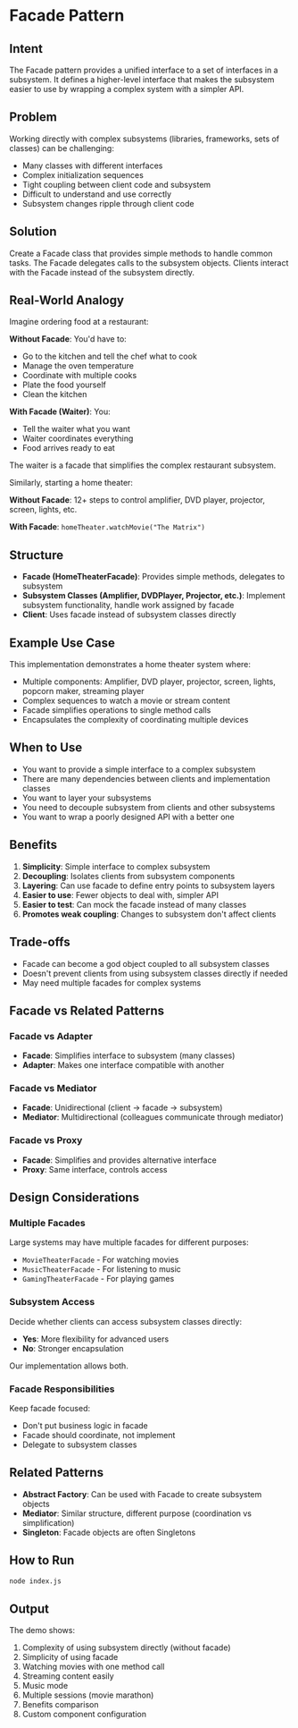 # Facade Pattern

## Intent
The Facade pattern provides a unified interface to a set of interfaces in a subsystem. It defines a higher-level interface that makes the subsystem easier to use by wrapping a complex system with a simpler API.

## Problem
Working directly with complex subsystems (libraries, frameworks, sets of classes) can be challenging:
- Many classes with different interfaces
- Complex initialization sequences
- Tight coupling between client code and subsystem
- Difficult to understand and use correctly
- Subsystem changes ripple through client code

## Solution
Create a Facade class that provides simple methods to handle common tasks. The Facade delegates calls to the subsystem objects. Clients interact with the Facade instead of the subsystem directly.

## Real-World Analogy
Imagine ordering food at a restaurant:

**Without Facade**: You'd have to:
- Go to the kitchen and tell the chef what to cook
- Manage the oven temperature
- Coordinate with multiple cooks
- Plate the food yourself
- Clean the kitchen

**With Facade (Waiter)**: You:
- Tell the waiter what you want
- Waiter coordinates everything
- Food arrives ready to eat

The waiter is a facade that simplifies the complex restaurant subsystem.

Similarly, starting a home theater:

**Without Facade**: 12+ steps to control amplifier, DVD player, projector, screen, lights, etc.

**With Facade**: `homeTheater.watchMovie("The Matrix")`

## Structure
- **Facade (HomeTheaterFacade)**: Provides simple methods, delegates to subsystem
- **Subsystem Classes (Amplifier, DVDPlayer, Projector, etc.)**: Implement subsystem functionality, handle work assigned by facade
- **Client**: Uses facade instead of subsystem classes directly

## Example Use Case
This implementation demonstrates a home theater system where:
- Multiple components: Amplifier, DVD player, projector, screen, lights, popcorn maker, streaming player
- Complex sequences to watch a movie or stream content
- Facade simplifies operations to single method calls
- Encapsulates the complexity of coordinating multiple devices

## When to Use
- You want to provide a simple interface to a complex subsystem
- There are many dependencies between clients and implementation classes
- You want to layer your subsystems
- You need to decouple subsystem from clients and other subsystems
- You want to wrap a poorly designed API with a better one

## Benefits
1. **Simplicity**: Simple interface to complex subsystem
2. **Decoupling**: Isolates clients from subsystem components
3. **Layering**: Can use facade to define entry points to subsystem layers
4. **Easier to use**: Fewer objects to deal with, simpler API
5. **Easier to test**: Can mock the facade instead of many classes
6. **Promotes weak coupling**: Changes to subsystem don't affect clients

## Trade-offs
- Facade can become a god object coupled to all subsystem classes
- Doesn't prevent clients from using subsystem classes directly if needed
- May need multiple facades for complex systems

## Facade vs Related Patterns

### Facade vs Adapter
- **Facade**: Simplifies interface to subsystem (many classes)
- **Adapter**: Makes one interface compatible with another

### Facade vs Mediator
- **Facade**: Unidirectional (client → facade → subsystem)
- **Mediator**: Multidirectional (colleagues communicate through mediator)

### Facade vs Proxy
- **Facade**: Simplifies and provides alternative interface
- **Proxy**: Same interface, controls access

## Design Considerations

### Multiple Facades
Large systems may have multiple facades for different purposes:
- `MovieTheaterFacade` - For watching movies
- `MusicTheaterFacade` - For listening to music
- `GamingTheaterFacade` - For playing games

### Subsystem Access
Decide whether clients can access subsystem classes directly:
- **Yes**: More flexibility for advanced users
- **No**: Stronger encapsulation

Our implementation allows both.

### Facade Responsibilities
Keep facade focused:
- Don't put business logic in facade
- Facade should coordinate, not implement
- Delegate to subsystem classes

## Related Patterns
- **Abstract Factory**: Can be used with Facade to create subsystem objects
- **Mediator**: Similar structure, different purpose (coordination vs simplification)
- **Singleton**: Facade objects are often Singletons

## How to Run
```bash
node index.js
```

## Output
The demo shows:
1. Complexity of using subsystem directly (without facade)
2. Simplicity of using facade
3. Watching movies with one method call
4. Streaming content easily
5. Music mode
6. Multiple sessions (movie marathon)
7. Benefits comparison
8. Custom component configuration
